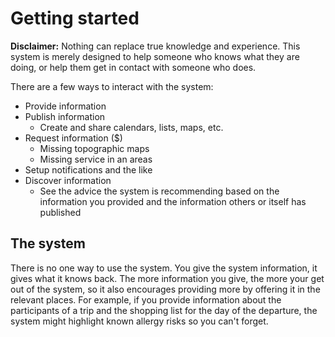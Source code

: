# Getting started

**Disclaimer:** Nothing can replace true knowledge and experience. This system is merely designed to help someone who knows what they are doing, or help them get in contact with someone who does.

There are a few ways to interact with the system:


- Provide information
- Publish information
  + Create and share calendars, lists, maps, etc.
- Request information ($)
  + Missing topographic maps
  - Missing service in an areas
- Setup notifications and the like
- Discover information
  + See the advice the system is recommending based on the information you provided and the information others or itself has published



## The system

There is no one way to use the system. You give the system information, it gives what it knows back. The more information you give, the more your get out of the system, so it also encourages providing more by offering it in the relevant places. For example, if you provide information about the participants of a trip and the shopping list for the day of the departure, the system might highlight known allergy risks so you can't forget.
